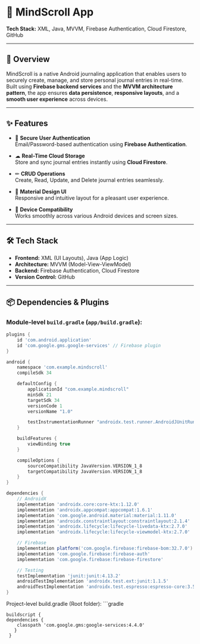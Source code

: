 # 📓 MindScroll App

**Tech Stack:** XML, Java, MVVM, Firebase Authentication, Cloud Firestore, GitHub

---

## 📌 Overview
MindScroll is a native Android journaling application that enables users to securely create, manage, and store personal journal entries in real-time.  
Built using **Firebase backend services** and the **MVVM architecture pattern**, the app ensures **data persistence**, **responsive layouts**, and a **smooth user experience** across devices.

---

## ✨ Features
- 🔐 **Secure User Authentication**  
  Email/Password-based authentication using **Firebase Authentication**.
  
- ☁ **Real-Time Cloud Storage**  
  Store and sync journal entries instantly using **Cloud Firestore**.
  
- ✏ **CRUD Operations**  
  Create, Read, Update, and Delete journal entries seamlessly.
  
- 🎨 **Material Design UI**  
  Responsive and intuitive layout for a pleasant user experience.
  
- 📱 **Device Compatibility**  
  Works smoothly across various Android devices and screen sizes.

---

## 🛠 Tech Stack
- **Frontend:** XML (UI Layouts), Java (App Logic)  
- **Architecture:** MVVM (Model-View-ViewModel)  
- **Backend:** Firebase Authentication, Cloud Firestore  
- **Version Control:** GitHub

---

## 📦 Dependencies & Plugins

### **Module-level `build.gradle` (`app/build.gradle`):**
```gradle
plugins {
    id 'com.android.application'
    id 'com.google.gms.google-services' // Firebase plugin
}

android {
    namespace 'com.example.mindscroll'
    compileSdk 34

    defaultConfig {
        applicationId "com.example.mindscroll"
        minSdk 21
        targetSdk 34
        versionCode 1
        versionName "1.0"

        testInstrumentationRunner "androidx.test.runner.AndroidJUnitRunner"
    }

    buildFeatures {
        viewBinding true
    }

    compileOptions {
        sourceCompatibility JavaVersion.VERSION_1_8
        targetCompatibility JavaVersion.VERSION_1_8
    }
}

dependencies {
    // AndroidX
    implementation 'androidx.core:core-ktx:1.12.0'
    implementation 'androidx.appcompat:appcompat:1.6.1'
    implementation 'com.google.android.material:material:1.11.0'
    implementation 'androidx.constraintlayout:constraintlayout:2.1.4'
    implementation 'androidx.lifecycle:lifecycle-livedata-ktx:2.7.0'
    implementation 'androidx.lifecycle:lifecycle-viewmodel-ktx:2.7.0'

    // Firebase
    implementation platform('com.google.firebase:firebase-bom:32.7.0')
    implementation 'com.google.firebase:firebase-auth'
    implementation 'com.google.firebase:firebase-firestore'

    // Testing
    testImplementation 'junit:junit:4.13.2'
    androidTestImplementation 'androidx.test.ext:junit:1.1.5'
    androidTestImplementation 'androidx.test.espresso:espresso-core:3.5.1'
}
```

Project-level build.gradle (Root folder):
    ```gradle

    buildscript {
    dependencies {
        classpath 'com.google.gms:google-services:4.4.0'
       }
     }



            
